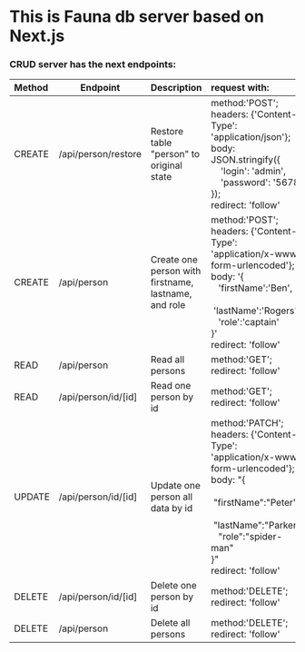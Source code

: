 # This is Fauna db server based on Next.js

### CRUD server has the next endpoints:

| Method  |  Endpoint   |    Description | request with:                                                                                                                                                                                                                                   |
|:--------|-----|-----|:------------------------------------------------------------------------------------------------------------------------------------------------------------------------------------------------------------------------------------------------|
| CREATE  | /api/person/restore   | Restore table "person" to original state | method:'POST';<br/>headers: {'Content-Type': 'application/json'};<br/>body: JSON.stringify({<br/>&nbsp; &nbsp; 'login': 'admin',<br/>&nbsp; &nbsp; 'password': '5678'<br/>});<br/>redirect: 'follow'                                            |
| CREATE  | /api/person    | Create one person with<br/> firstname, lastname, and role | method:'POST';<br/>headers: {'Content-Type': 'application/x-www-form-urlencoded'};<br/>body: '{<br/>&nbsp; &nbsp;'firstName':'Ben',<br/>&nbsp; &nbsp;'lastName':'Rogers',<br/>&nbsp; &nbsp;'role':'captain'<br/>}'<br/>redirect: 'follow'       |
| READ    | /api/person    | Read all persons    | method:'GET';<br/>redirect: 'follow'                                                                                                                                                                                                            |
| READ    | /api/person/id/[id]   | Read one person by id | method:'GET';<br/>redirect: 'follow'                                                                                                                                                                                                            |
| UPDATE  | /api/person/id/[id]   | Update one person all data by id | method:'PATCH';<br/>headers: {'Content-Type': 'application/x-www-form-urlencoded'};<br/>body: "{<br/>&nbsp; &nbsp;"firstName":"Peter",<br/>&nbsp; &nbsp;"lastName":"Parker",<br/>&nbsp; &nbsp;"role":"spider-man"<br/>}"<br/>redirect: 'follow' |
| DELETE  | /api/person/id/[id]   | Delete one person by id | method:'DELETE';<br/>redirect: 'follow'                                                                                                                                                                                                         |
| DELETE  | /api/person    | Delete all persons    | method:'DELETE';<br/>redirect: 'follow'                                                                                                                                                                                                         |


